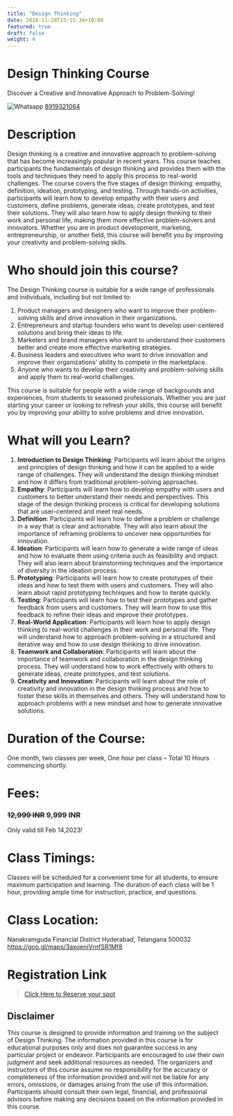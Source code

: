 ```yaml
---
title: "Design Thinking"
date: 2018-11-28T15:15:34+10:00
featured: true
draft: false
weight: 4
---
```


# Design Thinking Course
Discover a Creative and Innovative Approach to Problem-Solving!

![Whatsapp](../../images/social/whatsapp-small.svg) [8919321064](https://wa.me/918919321064?text=I%20am%20interested%20in%20Tickzo%20Education%20Center%20Hyderabad)


# Description
Design thinking is a creative and innovative approach to problem-solving that has become increasingly popular in recent years. This course teaches participants the fundamentals of design thinking and provides them with the tools and techniques they need to apply this process to real-world challenges. The course covers the five stages of design thinking: empathy, definition, ideation, prototyping, and testing. Through hands-on activities, participants will learn how to develop empathy with their users and customers, define problems, generate ideas, create prototypes, and test their solutions. They will also learn how to apply design thinking to their work and personal life, making them more effective problem-solvers and innovators. Whether you are in product development, marketing, entrepreneurship, or another field, this course will benefit you by improving your creativity and problem-solving skills.

# Who should join this course?
The Design Thinking course is suitable for a wide range of professionals and individuals, including but not limited to:

1) Product managers and designers who want to improve their problem-solving skills and drive innovation in their organizations.
2) Entrepreneurs and startup founders who want to develop user-centered solutions and bring their ideas to life.
3) Marketers and brand managers who want to understand their customers better and create more effective marketing strategies.
4) Business leaders and executives who want to drive innovation and improve their organizations' ability to compete in the marketplace.
5) Anyone who wants to develop their creativity and problem-solving skills and apply them to real-world challenges.

This course is suitable for people with a wide range of backgrounds and experiences, from students to seasoned professionals. Whether you are just starting your career or looking to refresh your skills, this course will benefit you by improving your ability to solve problems and drive innovation.

# What will you Learn?

1) **Introduction to Design Thinking**: Participants will learn about the origins and principles of design thinking and how it can be applied to a wide range of challenges. They will understand the design thinking mindset and how it differs from traditional problem-solving approaches.
2) **Empathy**: Participants will learn how to develop empathy with users and customers to better understand their needs and perspectives. This stage of the design thinking process is critical for developing solutions that are user-centered and meet real needs.
3) **Definition**: Participants will learn how to define a problem or challenge in a way that is clear and actionable. They will also learn about the importance of reframing problems to uncover new opportunities for innovation.
4) **Ideation**: Participants will learn how to generate a wide range of ideas and how to evaluate them using criteria such as feasibility and impact. They will also learn about brainstorming techniques and the importance of diversity in the ideation process.
5) **Prototyping**: Participants will learn how to create prototypes of their ideas and how to test them with users and customers. They will also learn about rapid prototyping techniques and how to iterate quickly.
6) **Testing**: Participants will learn how to test their prototypes and gather feedback from users and customers. They will learn how to use this feedback to refine their ideas and improve their prototypes.
7) **Real-World Application**: Participants will learn how to apply design thinking to real-world challenges in their work and personal life. They will understand how to approach problem-solving in a structured and iterative way and how to use design thinking to drive innovation.
8) **Teamwork and Collaboration**: Participants will learn about the importance of teamwork and collaboration in the design thinking process. They will understand how to work effectively with others to generate ideas, create prototypes, and test solutions.
9) **Creativity and Innovation**: Participants will learn about the role of creativity and innovation in the design thinking process and how to foster these skills in themselves and others. They will understand how to approach problems with a new mindset and how to generate innovative solutions.


# Duration of the Course:
One month, two classes per week, One hour per class – Total 10 Hours commencing shortly.


# Fees:
### ~~12,999 INR~~ **9,999 INR** 
Only valid till Feb 14,2023!

# Class Timings:
Classes will be scheduled for a convenient time for all students, to ensure maximum participation and learning. The duration of each class will be 1 hour, providing ample time for instruction, practice, and questions. 

# Class Location:
Nanakramguda
Financial District
Hyderabad, Telangana 500032
https://goo.gl/maps/3axoeniVrnfSR1Mf8

# Registration Link
>[Click Here to Reserve your spot](https://wa.me/918919321064?text=I%20am%20interested%20in%20Tickzo%20Education%20Center%20Hyderabad)

## Disclaimer
This course is designed to provide information and training on the subject of Design Thinking. The information provided in this course is for educational purposes only and does not guarantee success in any particular project or endeavor. Participants are encouraged to use their own judgment and seek additional resources as needed. The organizers and instructors of this course assume no responsibility for the accuracy or completeness of the information provided and will not be liable for any errors, omissions, or damages arising from the use of this information. Participants should consult their own legal, financial, and professional advisors before making any decisions based on the information provided in this course.
